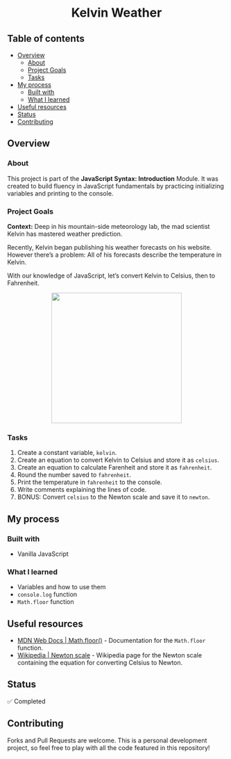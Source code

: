 <h1 align="center">Kelvin Weather</h1>

## Table of contents 
- [Overview](#overview)
  - [About](#about)
  - [Project Goals](#project-goals)
  - [Tasks](#tasks)
- [My process](#my-process)
  - [Built with](#built-with)
  - [What I learned](#what-i-learned)
- [Useful resources](#useful-resources)
- [Status](#status)
- [Contributing](#contributing)

## Overview

### About

This project is part of the **JavaScript Syntax: Introduction** Module. It was created to build fluency in JavaScript fundamentals by practicing initializing variables and printing to the console.


### Project Goals

**Context:** Deep in his mountain-side meteorology lab, the mad scientist Kelvin has mastered weather prediction.

Recently, Kelvin began publishing his weather forecasts on his website. However there’s a problem: All of his forecasts describe the temperature in Kelvin.

With our knowledge of JavaScript, let’s convert Kelvin to Celsius, then to Fahrenheit.

<p align="center">
  <img src="https://content.codecademy.com/projects/introduction-to-javascript/learn-javascript-introduction/kelvin-weather/Kelvin%20Thermometers.svg" width="300" />
</p>

### Tasks

1. Create a constant variable, `kelvin`.
2. Create an equation to convert Kelvin to Celsius and store it as `celsius`.
3. Create an equation to calculate Farenheit and store it as `fahrenheit`.
4. Round the number saved to `fahrenheit`.
5. Print the temperature in `fahrenheit` to the console.
6. Write comments explaining the lines of code.
7. BONUS: Convert `celsius` to the Newton scale and save it to `newton`.

## My process

### Built with

- Vanilla JavaScript

### What I learned

- Variables and how to use them
- `console.log` function
- `Math.floor` function

## Useful resources 

- [MDN Web Docs |  Math.floor()](https://developer.mozilla.org/en-US/docs/Web/JavaScript/Reference/Global_Objects/Math/floor) - Documentation for the `Math.floor` function.
- [Wikipedia | Newton scale](https://en.wikipedia.org/wiki/Newton_scale) - Wikipedia page for the Newton scale containing the equation for converting Celsius to Newton.

## Status

 :white_check_mark: Completed

## Contributing

Forks and Pull Requests are welcome. This is a personal development project, so feel free to play with all the code featured in this repository!
